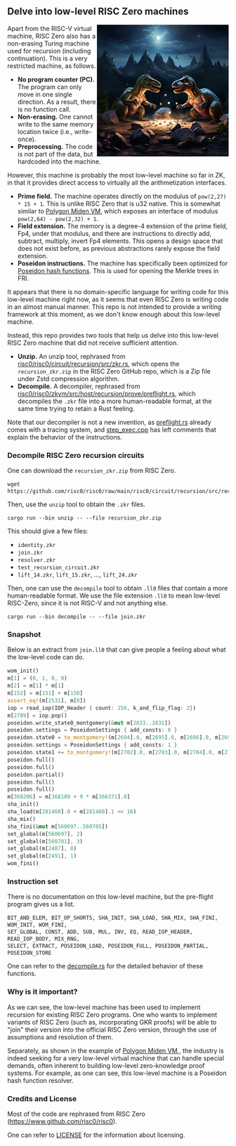 ## Delve into low-level RISC Zero machines

<img src="title.png" align="right" alt="two dinosaurs playing stones that are flying" width="300"/>

Apart from the RISC-V virtual machine, RISC Zero also has a non-erasing Turing machine used for recursion (including 
continuation). This is a very restricted machine, as follows.

- **No program counter (PC).** The program can only move in one single direction. As a result, there is no 
function call.
- **Non-erasing.** One cannot write to the same memory location twice (i.e., write-once).
- **Preprocessing.** The code is not part of the data, but hardcoded into the machine.

However, this machine is probably the most low-level machine so far in ZK, in that it provides direct access to virtually 
all the arithmetization interfaces.

- **Prime field.** The machine operates directly on the modulus of `pow(2,27) * 15 + 1`. This is unlike RISC Zero that 
is u32 native. This is somewhat similar to [Polygon Miden VM](https://0xpolygonmiden.github.io/miden-vm/design/main.html), which exposes an interface of modulus `pow(2,64) - pow(2,32) + 1`.
- **Field extension.** The memory is a degree-4 extension of the prime field, Fp4, under that modulus, and there are instructions 
to directly add, subtract, multiply, invert Fp4 elements. This opens a design space that does not exist before, as previous 
abstractions rarely expose the field extension.
- **Poseidon instructions.** The machine has specifically been optimized for [Poseidon hash functions](https://www.poseidon-hash.info/). This is used 
for opening the Merkle trees in FRI.

It appears that there is no domain-specific language for writing code for this low-level machine right now, as it 
seems that even RISC Zero is writing code in an almost manual manner. This repo is not intended to provide a writing 
framework at this moment, as we don't know enough about this low-level machine.

Instead, this repo provides two tools that help us delve into this low-level RISC Zero machine that did not receive 
sufficient attention.
- **Unzip.** An unzip tool, rephrased from [risc0/risc0/circuit/recursion/src/zkr.rs](https://github.com/risc0/risc0/blob/main/risc0/circuit/recursion/src/zkr.rs), 
which opens the `recursion_zkr.zip` in the RISC Zero GitHub repo, which is a Zip file under Zstd compression algorithm.
- **Decompile.** A decompiler, rephrased from [risc0/risc0/zkvm/src/host/recursion/prove/preflight.rs](https://github.com/risc0/risc0/blob/main/risc0/zkvm/src/host/recursion/prove/preflight.rs), 
which decompiles the `.zkr` file into a more human-readable format, at the same time trying to retain a Rust feeling.

Note that our decompiler is not a new invention, as [preflight.rs](https://github.com/risc0/risc0/blob/main/risc0/zkvm/src/host/recursion/prove/preflight.rs) already comes with a tracing system, and [step_exec.cpp](https://github.com/risc0/risc0/blob/main/risc0/circuit/recursion-sys/cxx/step_exec.cpp) has left comments that explain the behavior of the instructions.

### Decompile RISC Zero recursion circuits

One can download the `recursion_zkr.zip` from RISC Zero.
```console
wget https://github.com/risc0/risc0/raw/main/risc0/circuit/recursion/src/recursion_zkr.zip
```

Then, use the `unzip` tool to obtain the `.zkr` files.
```console
cargo run --bin unzip -- --file recursion_zkr.zip
```

This should give a few files:
- `identity.zkr`
- `join.zkr`
- `resolver.zkr`
- `test_recursion_circuit.zkr`
- `lift_14.zkr`, `lift_15.zkr`, ..., `lift_24.zkr`

Then, one can use the `decompile` tool to obtain `.ll0` files that contain a more human-readable format. We use the 
file extension `.ll0` to mean low-level RISC-Zero, since it is not RISC-V and not anything else.

```console
cargo run --bin decompile -- --file join.zkr
```

### Snapshot

Below is an extract from `join.ll0` that can give people a feeling about what the low-level code can do.

```rust
wom_init()
m[1] = (0, 1, 0, 0)
m[2] = m[1] * m[1]
m[152] = m[151] + m[150]
assert_eq!(m[2531], m[0])
iop = read_iop(IOP_Header { count: 256, k_and_flip_flag: 2})
m[2789] = iop.pop()
poseidon.write_state0_montgomery(&mut m[2823..2831])
poseidon.settings = PoseidonSettings { add_consts: 0 }
poseidon.state0 = to_montgomery!(m[2694].0, m[2695].0, m[2696].0, m[2697].0, m[2698].0, m[2699].0, m[2700].0, m[2701].0)
poseidon.settings = PoseidonSettings { add_consts: 1 }
poseidon.state1 += to_montgomery!(m[2702].0, m[2703].0, m[2704].0, m[2705].0, m[2706].0, m[2707].0, m[2708].0, m[2709].0)
poseidon.full()
poseidon.full()
poseidon.partial()
poseidon.full()
poseidon.full()
m[368206] = m[368189 + 9 * m[366371].0]
sha_init()
sha_load(m[281460].0 + m[281460].1 << 16)
sha_mix()
sha_fini(&mut m[560697..560705])
set_global(m[560697], 2)
set_global(m[560701], 3)
set_global(m[2487], 0)
set_global(m[2491], 1)
wom_fini()
```

### Instruction set

There is no documentation on this low-level machine, but the pre-flight program gives us a list.
```
BIT_AND_ELEM, BIT_OP_SHORTS, SHA_INIT, SHA_LOAD, SHA_MIX, SHA_FINI, WOM_INIT, WOM_FINI, 
SET_GLOBAL, CONST, ADD, SUB, MUL, INV, EQ, READ_IOP_HEADER, READ_IOP_BODY, MIX_RNG, 
SELECT, EXTRACT, POSEIDON_LOAD, POSEIDON_FULL, POSEIDON_PARTIAL, POSEIDON_STORE
```

One can refer to the [decompile.rs](src/bin/decompile.rs) for the detailed behavior of these functions.

### Why is it important?

As we can see, the low-level machine has been used to implement recursion for existing RISC Zero programs. 
One who wants to implement variants of RISC Zero (such as, incorporating GKR proofs) will be able to "join" their version into
the official RISC Zero version, through the use of assumptions and resolution of them. 

Separately, as shown in the example of [Polygon Miden VM](https://0xpolygonmiden.github.io/miden-vm/design/main.html),, the industry is indeed seeking for a very low-level 
virtual machine that can handle special demands, often inherent to building low-level zero-knowledge proof systems. For 
example, as one can see, this low-level machine is a Poseidon hash function resolver. 

### Credits and License
Most of the code are rephrased from RISC Zero (https://www.github.com/risc0/risc0).

One can refer to [LICENSE](LICENSE) for the information about licensing.
